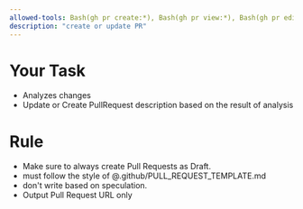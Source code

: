 ```yaml
---
allowed-tools: Bash(gh pr create:*), Bash(gh pr view:*), Bash(gh pr edit:*), Bash(git log:*),Bash(git push -u origin HEAD),Bash(git add:*),Bash(git commit:*)
description: "create or update PR"
---
```


# Your Task

- Analyzes changes
- Update or Create PullRequest description based on the result of analysis

# Rule

- Make sure to always create Pull Requests as Draft.
- must follow the style of @.github/PULL_REQUEST_TEMPLATE.md
- don't write based on speculation.
- Output Pull Request URL only